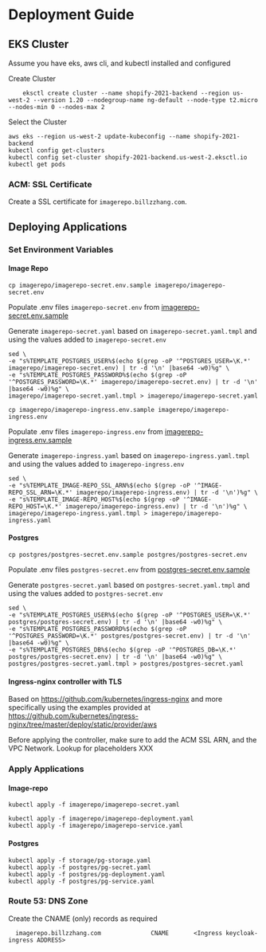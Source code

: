 # Deployment Guide

## EKS Cluster
Assume you have eks, aws cli, and kubectl installed and configured

Create Cluster
```
    eksctl create cluster --name shopify-2021-backend --region us-west-2 --version 1.20 --nodegroup-name ng-default --node-type t2.micro --nodes-min 0 --nodes-max 2
```

Select the Cluster
```
aws eks --region us-west-2 update-kubeconfig --name shopify-2021-backend
kubectl config get-clusters
kubectl config set-cluster shopify-2021-backend.us-west-2.eksctl.io
kubectl get pods
```

### ACM: SSL Certificate
Create a SSL certificate for `imagerepo.billzzhang.com`.

## Deploying Applications
### Set Environment Variables
#### Image Repo
```
cp imagerepo/imagerepo-secret.env.sample imagerepo/imagerepo-secret.env
```
Populate .env files `imagerepo-secret.env` from [imagerepo-secret.env.sample](imagerepo/imagerepo-secret.env.sample)

Generate `imagerepo-secret.yaml` based on `imagerepo-secret.yaml.tmpl` and using the values added to `imagerepo-secret.env`
```
sed \
-e "s%TEMPLATE_POSTGRES_USER%$(echo $(grep -oP '^POSTGRES_USER=\K.*' imagerepo/imagerepo-secret.env) | tr -d '\n' |base64 -w0)%g" \
-e "s%TEMPLATE_POSTGRES_PASSWORD%$(echo $(grep -oP '^POSTGRES_PASSWORD=\K.*' imagerepo/imagerepo-secret.env) | tr -d '\n' |base64 -w0)%g" \
imagerepo/imagerepo-secret.yaml.tmpl > imagerepo/imagerepo-secret.yaml
```

```
cp imagerepo/imagerepo-ingress.env.sample imagerepo/imagerepo-ingress.env
```
Populate .env files `imagerepo-ingress.env` from [imagerepo-ingress.env.sample](imagerepo/imagerepo-ingress.env.sample)

Generate `imagerepo-ingress.yaml` based on `imagerepo-ingress.yaml.tmpl` and using the values added to `imagerepo-ingress.env`
```
sed \
-e "s%TEMPLATE_IMAGE-REPO_SSL_ARN%$(echo $(grep -oP '^IMAGE-REPO_SSL_ARN=\K.*' imagerepo/imagerepo-ingress.env) | tr -d '\n')%g" \
-e "s%TEMPLATE_IMAGE-REPO_HOST%$(echo $(grep -oP '^IMAGE-REPO_HOST=\K.*' imagerepo/imagerepo-ingress.env) | tr -d '\n')%g" \
imagerepo/imagerepo-ingress.yaml.tmpl > imagerepo/imagerepo-ingress.yaml
```


#### Postgres
```
cp postgres/postgres-secret.env.sample postgres/postgres-secret.env
```
Populate .env files `postgres-secret.env` from [postgres-secret.env.sample](ipostgres/postgres-secret.env.sample)

Generate `postgres-secret.yaml` based on `postgres-secret.yaml.tmpl` and using the values added to `postgres-secret.env`
```
sed \
-e "s%TEMPLATE_POSTGRES_USER%$(echo $(grep -oP '^POSTGRES_USER=\K.*' postgres/postgres-secret.env) | tr -d '\n' |base64 -w0)%g" \
-e "s%TEMPLATE_POSTGRES_PASSWORD%$(echo $(grep -oP '^POSTGRES_PASSWORD=\K.*' postgres/postgres-secret.env) | tr -d '\n' |base64 -w0)%g" \
-e "s%TEMPLATE_POSTGRES_DB%$(echo $(grep -oP '^POSTGRES_DB=\K.*' postgres/postgres-secret.env) | tr -d '\n' |base64 -w0)%g" \
postgres/postgres-secret.yaml.tmpl > postgres/postgres-secret.yaml
```

#### Ingress-nginx controller with TLS
Based on https://github.com/kubernetes/ingress-nginx and more specifically using the examples provided at https://github.com/kubernetes/ingress-nginx/tree/master/deploy/static/provider/aws

Before applying the controller, make sure to add the ACM SSL ARN, and the VPC Network. Lookup for placeholders XXX

### Apply Applications

#### Image-repo
```
kubectl apply -f imagerepo/imagerepo-secret.yaml

kubectl apply -f imagerepo/imagerepo-deployment.yaml
kubectl apply -f imagerepo/imagerepo-service.yaml
```

#### Postgres
```
kubectl apply -f storage/pg-storage.yaml
kubectl apply -f postgres/pg-secret.yaml
kubectl apply -f postgres/pg-deployment.yaml
kubectl apply -f postgres/pg-service.yaml
```

### Route 53: DNS Zone
Create the CNAME (only) records as required
```
  imagerepo.billzzhang.com              CNAME       <Ingress keycloak-ingress ADDRESS>
```